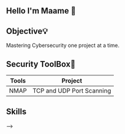 ## Hello I'm Maame 👋



## Objective💡

Mastering Cybersecurity one project at a time.


## Security ToolBox🧰
| Tools                           |    Project                                   |
|-----------------------------    |----------------------------------------------|
| NMAP                            | TCP and UDP Port Scanning                    |

## Skills





-->
